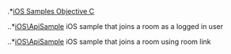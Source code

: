 

.*[iOS Samples Objective C](https://github.com/dineshsinha/VidyoWorksSamples/tree/master/iOS)

..*[iOS\ApiSample](https://github.com/dineshsinha/VidyoWorksSamples/tree/master/iOS/ApiSample)
	iOS sample that joins a room as a logged in user

..*[iOS\ApiSample](https://github.com/dineshsinha/VidyoWorksSamples/tree/master/iOS/RoomLink)
	iOS sample that joins a room using room link
